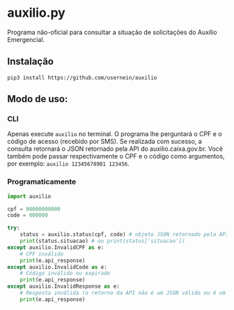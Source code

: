 # auxilio.py
Programa não-oficial para consultar a situação de solicitações do Auxílio Emergencial.

## Instalação
`pip3 install https://github.com/usernein/auxilio`

## Modo de uso:
### CLI
Apenas execute `auxilio` no terminal. O programa lhe perguntará o CPF e o código de acesso (recebido por SMS). Se realizada com sucesso, a consulta retornará o JSON retornado pela API do auxilio.caixa.gov.br.
Você também pode passar respectivamente o CPF e o código como argumentos, por exemplo: `auxilio 12345678901 123456`.

### Programaticamente
```python
import auxilio

cpf = 00000000000
code = 000000

try:
    status = auxilio.status(cpf, code) # objeto JSON retornado pela API
    print(status.situacao) # ou print(status['situacao'])
except auxilio.InvalidCPF as e:
    # CPF inválido
    print(e.api_response)
except auxilio.InvalidCode as e:
    # Código inválido ou expirado
    print(e.api_response)
except auxilio.InvalidResponse as e:
    # Resposta inválida (o retorno da API não é um JSON válido ou é um objeto vazio)
    print(e.api_response)
```